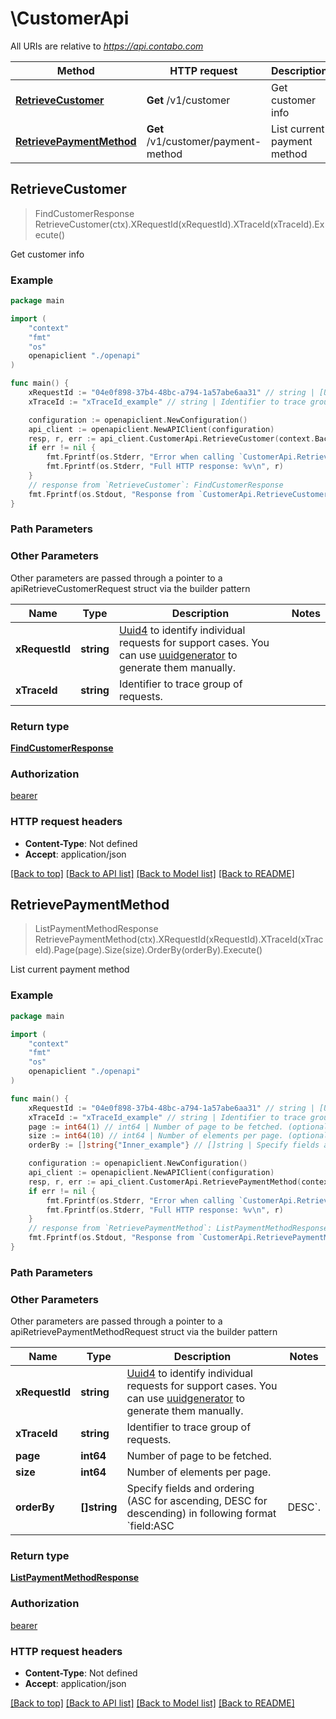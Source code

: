 # \CustomerApi

All URIs are relative to *https://api.contabo.com*

Method | HTTP request | Description
------------- | ------------- | -------------
[**RetrieveCustomer**](CustomerApi.md#RetrieveCustomer) | **Get** /v1/customer | Get customer info
[**RetrievePaymentMethod**](CustomerApi.md#RetrievePaymentMethod) | **Get** /v1/customer/payment-method | List current payment method



## RetrieveCustomer

> FindCustomerResponse RetrieveCustomer(ctx).XRequestId(xRequestId).XTraceId(xTraceId).Execute()

Get customer info



### Example

```go
package main

import (
    "context"
    "fmt"
    "os"
    openapiclient "./openapi"
)

func main() {
    xRequestId := "04e0f898-37b4-48bc-a794-1a57abe6aa31" // string | [Uuid4](https://en.wikipedia.org/wiki/Universally_unique_identifier#Version_4_(random)) to identify individual requests for support cases. You can use [uuidgenerator](https://www.uuidgenerator.net/version4) to generate them manually.
    xTraceId := "xTraceId_example" // string | Identifier to trace group of requests. (optional)

    configuration := openapiclient.NewConfiguration()
    api_client := openapiclient.NewAPIClient(configuration)
    resp, r, err := api_client.CustomerApi.RetrieveCustomer(context.Background()).XRequestId(xRequestId).XTraceId(xTraceId).Execute()
    if err != nil {
        fmt.Fprintf(os.Stderr, "Error when calling `CustomerApi.RetrieveCustomer``: %v\n", err)
        fmt.Fprintf(os.Stderr, "Full HTTP response: %v\n", r)
    }
    // response from `RetrieveCustomer`: FindCustomerResponse
    fmt.Fprintf(os.Stdout, "Response from `CustomerApi.RetrieveCustomer`: %v\n", resp)
}
```

### Path Parameters



### Other Parameters

Other parameters are passed through a pointer to a apiRetrieveCustomerRequest struct via the builder pattern


Name | Type | Description  | Notes
------------- | ------------- | ------------- | -------------
 **xRequestId** | **string** | [Uuid4](https://en.wikipedia.org/wiki/Universally_unique_identifier#Version_4_(random)) to identify individual requests for support cases. You can use [uuidgenerator](https://www.uuidgenerator.net/version4) to generate them manually. | 
 **xTraceId** | **string** | Identifier to trace group of requests. | 

### Return type

[**FindCustomerResponse**](FindCustomerResponse.md)

### Authorization

[bearer](../README.md#bearer)

### HTTP request headers

- **Content-Type**: Not defined
- **Accept**: application/json

[[Back to top]](#) [[Back to API list]](../README.md#documentation-for-api-endpoints)
[[Back to Model list]](../README.md#documentation-for-models)
[[Back to README]](../README.md)


## RetrievePaymentMethod

> ListPaymentMethodResponse RetrievePaymentMethod(ctx).XRequestId(xRequestId).XTraceId(xTraceId).Page(page).Size(size).OrderBy(orderBy).Execute()

List current payment method



### Example

```go
package main

import (
    "context"
    "fmt"
    "os"
    openapiclient "./openapi"
)

func main() {
    xRequestId := "04e0f898-37b4-48bc-a794-1a57abe6aa31" // string | [Uuid4](https://en.wikipedia.org/wiki/Universally_unique_identifier#Version_4_(random)) to identify individual requests for support cases. You can use [uuidgenerator](https://www.uuidgenerator.net/version4) to generate them manually.
    xTraceId := "xTraceId_example" // string | Identifier to trace group of requests. (optional)
    page := int64(1) // int64 | Number of page to be fetched. (optional)
    size := int64(10) // int64 | Number of elements per page. (optional)
    orderBy := []string{"Inner_example"} // []string | Specify fields and ordering (ASC for ascending, DESC for descending) in following format `field:ASC|DESC`. (optional)

    configuration := openapiclient.NewConfiguration()
    api_client := openapiclient.NewAPIClient(configuration)
    resp, r, err := api_client.CustomerApi.RetrievePaymentMethod(context.Background()).XRequestId(xRequestId).XTraceId(xTraceId).Page(page).Size(size).OrderBy(orderBy).Execute()
    if err != nil {
        fmt.Fprintf(os.Stderr, "Error when calling `CustomerApi.RetrievePaymentMethod``: %v\n", err)
        fmt.Fprintf(os.Stderr, "Full HTTP response: %v\n", r)
    }
    // response from `RetrievePaymentMethod`: ListPaymentMethodResponse
    fmt.Fprintf(os.Stdout, "Response from `CustomerApi.RetrievePaymentMethod`: %v\n", resp)
}
```

### Path Parameters



### Other Parameters

Other parameters are passed through a pointer to a apiRetrievePaymentMethodRequest struct via the builder pattern


Name | Type | Description  | Notes
------------- | ------------- | ------------- | -------------
 **xRequestId** | **string** | [Uuid4](https://en.wikipedia.org/wiki/Universally_unique_identifier#Version_4_(random)) to identify individual requests for support cases. You can use [uuidgenerator](https://www.uuidgenerator.net/version4) to generate them manually. | 
 **xTraceId** | **string** | Identifier to trace group of requests. | 
 **page** | **int64** | Number of page to be fetched. | 
 **size** | **int64** | Number of elements per page. | 
 **orderBy** | **[]string** | Specify fields and ordering (ASC for ascending, DESC for descending) in following format &#x60;field:ASC|DESC&#x60;. | 

### Return type

[**ListPaymentMethodResponse**](ListPaymentMethodResponse.md)

### Authorization

[bearer](../README.md#bearer)

### HTTP request headers

- **Content-Type**: Not defined
- **Accept**: application/json

[[Back to top]](#) [[Back to API list]](../README.md#documentation-for-api-endpoints)
[[Back to Model list]](../README.md#documentation-for-models)
[[Back to README]](../README.md)


